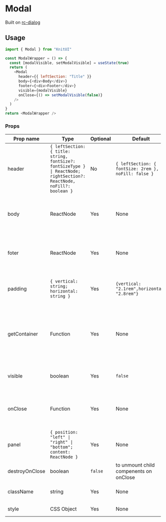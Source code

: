 # Modal

Built on [rc-dialog](https://github.com/react-component/dialog)

## Usage

```javascript
import { Modal } from "KnitUI"

const ModalWrapper = () => {
  const [modalVisible, setModalVisible] = useState(true)
  return (
    <Modal
      header={{ leftSection: "Title" }}
      body={<div>Body</div>}
      footer={<div>Footer</div>}
      visible={modalVisible}
      onClose={() => setModalVisible(false)}
    />
  )
}
return <ModalWrapper />
```

### Props

| Prop name      | Type                                                                                                                   | Optional | Default                                              | Description                                                                     |
| -------------- | ---------------------------------------------------------------------------------------------------------------------- | -------- | ---------------------------------------------------- | ------------------------------------------------------------------------------- |
| header         | `{ leftSection: { title: string, fontSize?: fontSizeType } \| ReactNode; rightSection?: ReactNode, noFill?: boolean }` | No       | `{ leftSection: { fontSize: 2rem }, noFill: false }` | Contents to be rendered in the header section                                   |
| body           | ReactNode                                                                                                              | Yes      | None                                                 | Contents to be rendered on in the body section                                  |
| foter          | ReactNode                                                                                                              | Yes      | None                                                 | Contents to be rendered on in the footer section                                |
| padding        | `{ vertical: string; horizontal: string }`                                                                             | Yes      | `{vertical: "2.1rem",horizontal: "2.8rem"}`          | CSS paddings to be used for the contents                                        |
| getContainer   | Function                                                                                                               | Yes      | None                                                 | A function that returns an HTML element under which the modal should be mounted |
| visible        | boolean                                                                                                                | Yes      | `false`                                              | Whether the modal should be visible                                             |
| onClose        | Function                                                                                                               | Yes      | None                                                 | unction to be executed when the modal is dismissed                              |
| panel          | `{ position: "left" \| "right" \| "bottom"; content: ReactNode }`                                                      | Yes      | None                                                 | Addon panel that is attached to the modal                                       |
| destroyOnClose | boolean                                                                                                                | `false`  | to unmount child compenents on onClose               |
| className      | string                                                                                                                 | Yes      | None                                                 | CSS class name to be added                                                      |
| style          | CSS Object                                                                                                             | Yes      | None                                                 | CSS style to be added                                                           |
